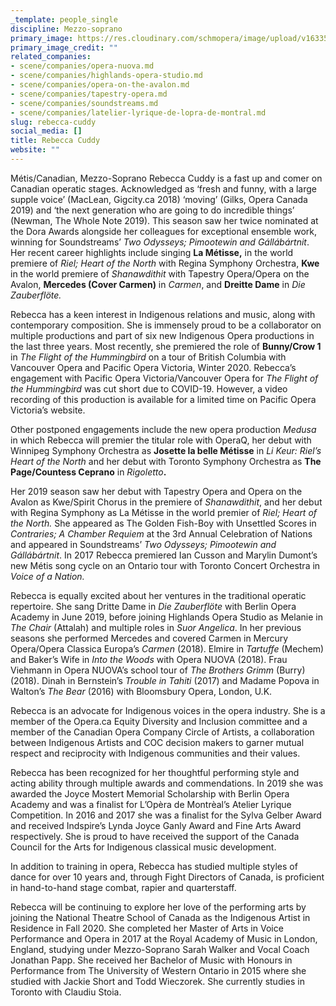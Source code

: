 ```yaml
---
_template: people_single
discipline: Mezzo-soprano
primary_image: https://res.cloudinary.com/schmopera/image/upload/v1633539480/media/2021/10/RebeccaCuddy_j4fmjy.jpg
primary_image_credit: ""
related_companies:
- scene/companies/opera-nuova.md
- scene/companies/highlands-opera-studio.md
- scene/companies/opera-on-the-avalon.md
- scene/companies/tapestry-opera.md
- scene/companies/soundstreams.md
- scene/companies/latelier-lyrique-de-lopra-de-montral.md
slug: rebecca-cuddy
social_media: []
title: Rebecca Cuddy
website: ""
---
```

Métis/Canadian, Mezzo-Soprano Rebecca Cuddy is a fast up and comer on Canadian operatic stages. Acknowledged as ‘fresh and funny, with a large supple voice’ (MacLean, Gigcity.ca 2018) ‘moving’ (Gilks, Opera Canada 2019) and ‘the next generation who are going to do incredible things’ (Newman, The Whole Note 2019). This season saw her twice nominated at the Dora Awards alongside her colleagues for exceptional ensemble work, winning for Soundstreams’ _Two Odysseys; Pimootewin and Gállábártnit_. Her recent career highlights include singing **La Métisse,** in the world premiere of _Riel; Heart of the North_ with Regina Symphony Orchestra, **Kwe** in the world premiere of _Shanawdithit_ with Tapestry Opera/Opera on the Avalon, **Mercedes (Cover Carmen)** in _Carmen_, and **Dreitte Dame** in _Die Zauberflöte._

Rebecca has a keen interest in Indigenous relations and music, along with contemporary composition. She is immensely proud to be a collaborator on multiple productions and part of six new Indigenous Opera productions in the last three years. Most recently, she premiered the role of **Bunny/Crow 1** in _The Flight of the Hummingbird_ on a tour of British Columbia with Vancouver Opera and Pacific Opera Victoria, Winter 2020. Rebecca’s engagement with Pacific Opera Victoria/Vancouver Opera for _The Flight of the Hummingbird_ was cut short due to COVID-19. However, a video recording of this production is available for a limited time on Pacific Opera Victoria’s website.

Other postponed engagements include the new opera production _Medusa_ in which Rebecca will premier the titular role with OperaQ, her debut with Winnipeg Symphony Orchestra as **Josette la belle Métisse** in _Li Keur: Riel’s Heart of the North_ and her debut with Toronto Symphony Orchestra as **The Page/Countess Ceprano** in _Rigoletto_**.**

Her 2019 season saw her debut with Tapestry Opera and Opera on the Avalon as Kwe/Spirit Chorus in the premiere of _Shanawdithit_, and her debut with Regina Symphony as La Métisse in the world premier of _Riel; Heart of the North._ She appeared as The Golden Fish-Boy with Unsettled Scores in _Contraries; A Chamber Requiem_ at the 3rd Annual Celebration of Nations and appeared in Soundstreams’ _Two Odysseys; Pimootewin and Gállábártnit_. In 2017 Rebecca premiered Ian Cusson and Marylin Dumont’s new Métis song cycle on an Ontario tour with Toronto Concert Orchestra in _Voice of a Nation._

Rebecca is equally excited about her ventures in the traditional operatic repertoire. She sang Dritte Dame in _Die Zauberflöte_ with Berlin Opera Academy in June 2019, before joining Highlands Opera Studio as Melanie in _The Chair_ (Attalah) and multiple roles in _Suor Angelica_. In her previous seasons she performed Mercedes and covered Carmen in Mercury Opera/Opera Classica Europa’s _Carmen_ (2018). Elmire in _Tartuffe_ (Mechem) and Baker’s Wife in _Into the Woods_ with Opera NUOVA (2018). Frau Viehmann in Opera NUOVA’s school tour of _The Brothers Grimm_ (Burry) (2018). Dinah in Bernstein’s _Trouble in Tahiti_ (2017) and Madame Popova in Walton’s _The Bear_ (2016) with Bloomsbury Opera, London, U.K.

Rebecca is an advocate for Indigenous voices in the opera industry. She is a member of the Opera.ca Equity Diversity and Inclusion committee and a member of the Canadian Opera Company Circle of Artists, a collaboration between Indigenous Artists and COC decision makers to garner mutual respect and reciprocity with Indigenous communities and their values.

Rebecca has been recognized for her thoughtful performing style and acting ability through multiple awards and commendations. In 2019 she was awarded the Joyce Mostert Memorial Scholarship with Berlin Opera Academy and was a finalist for L’Opèra de Montrèal’s Atelier Lyrique Competition. In 2016 and 2017 she was a finalist for the Sylva Gelber Award and received Indspire’s Lynda Joyce Ganly Award and Fine Arts Award respectively. She is proud to have received the support of the Canada Council for the Arts for Indigenous classical music development.

In addition to training in opera, Rebecca has studied multiple styles of dance for over 10 years and, through Fight Directors of Canada, is proficient in hand-to-hand stage combat, rapier and quarterstaff.

Rebecca will be continuing to explore her love of the performing arts by joining the National Theatre School of Canada as the Indigenous Artist in Residence in Fall 2020. She completed her Master of Arts in Voice Performance and Opera in 2017 at the Royal Academy of Music in London, England, studying under Mezzo-Soprano Sarah Walker and Vocal Coach Jonathan Papp. She received her Bachelor of Music with Honours in Performance from The University of Western Ontario in 2015 where she studied with Jackie Short and Todd Wieczorek. She currently studies in Toronto with Claudiu Stoia. 